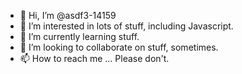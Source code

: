 - 👋 Hi, I’m @asdf3-14159
- 👀 I’m interested in lots of stuff, including Javascript.
- 🌱 I’m currently learning stuff.
- 💞️ I’m looking to collaborate on stuff, sometimes.
- 📫 How to reach me ... Please don't.

<!---
asdf3-14159/asdf3-14159 is a ✨ special ✨ repository because its `README.md` (this file) appears on your GitHub profile.
You can click the Preview link to take a look at your changes.
--->
